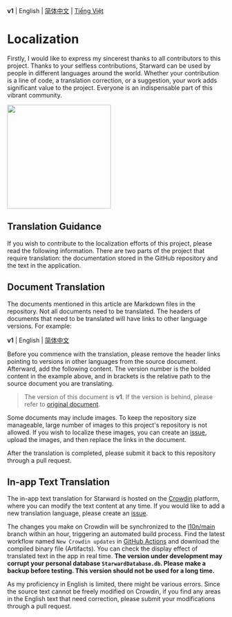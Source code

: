 **v1** | English | [简体中文](./Localization.zh-CN.md) | [Tiếng Việt](./Localization.vi-VN.md)

# Localization

Firstly, I would like to express my sincerest thanks to all contributors to this project. Thanks to your selfless contributions, Starward can be used by people in different languages ​​around the world. Whether your contribution is a line of code, a translation correction, or a suggestion, your work adds significant value to the project. Everyone is an indispensable part of this vibrant community.

<picture>
    <source srcset="https://github.com/Scighost/Starward/assets/61003590/9d369ec3-ab7c-408f-88c2-11bfe4453208" type="image/avif" />
    <img src="https://github.com/Scighost/Starward/assets/61003590/44552992-e2c5-451f-9c2a-73176e8e4e93" width="240px" />
</picture>


## Translation Guidance

If you wish to contribute to the localization efforts of this project, please read the following information. There are two parts of the project that require translation: the documentation stored in the GitHub repository and the text in the application.


## Document Translation

The documents mentioned in this article are Markdown files in the repository. Not all documents need to be translated. The headers of documents that need to be translated will have links to other language versions. For example:

**v1** | English | [简体中文](./Localization.zh-CN.md)

Before you commence with the translation, please remove the header links pointing to versions in other languages from the source document. Afterward, add the following content. The version number is the bolded content in the example above, and in brackets is the relative path to the source document you are translating.

> The version of this document is **v1**. If the version is behind, please refer to [original document](./Localization.md).

Some documents may include images. To keep the repository size manageable, large number of images to this project's repository is not allowed. If you wish to localize these images, you can create an [issue](https://github.com/Scighost/Starward/issues), upload the images, and then replace the links in the document.

After the translation is completed, please submit it back to this repository through a pull request.


## In-app Text Translation

The in-app text translation for Starward is hosted on the [Crowdin](https://crowdin.com/project/starward) platform, where you can modify the text content at any time. If you would like to add a new translation language, please create an [issue](https://github.com/Scighost/Starward/issues).

The changes you make on Crowdin will be synchronized to the [l10n/main](https://github.com/Scighost/Starward/tree/l10n/main) branch within an hour, triggering an automated build process. Find the latest workflow named `New Crowdin updates` in [GitHub Actions](https://github.com/Scighost/Starward/actions/workflows/build.yml) and download the compiled binary file (Artifacts). You can check the display effect of translated text in the app in real time. **The version under development may corrupt your personal database `StarwardDatabase.db`. Please make a backup before testing. This version should not be used for a long time.**

As my proficiency in English is limited, there might be various errors. Since the source text cannot be freely modified on Crowdin, if you find any areas in the English text that need correction, please submit your modifications through a pull request.

